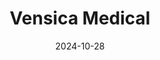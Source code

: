 ---  
layout: startup_page  
title: "Vensica Medical"  
id: "vensica.com"  
permalink: "/vensicamedicalvensica.com10282024/"  
website: "https://vensica.com/"  
funding_round: ""  
funding_amount: "$11M"  
investors: "Israel Biotech Fund (IBF), Merz, Laborie"  
about: "Vensica Medical is a biotechnology company developing novel therapies for urological conditions. Their leading product is a needle-free delivery system for Xeomin (botulinum toxin A) to treat overactive bladder minimally invasively. This aims to provide a less invasive and more comfortable treatment option compared to traditional injections."  
markets: "Biotechnology, Urology, Medical Devices"  
hq: "Brooklyn, New York, United States"  
founded_year: "2014"  
linkedin: "https://il.linkedin.com/company/vensica-medical"  
twitter: ""  
instagram: ""  
facebook: ""  
crunchbase: "https://www.crunchbase.com/organization/vensica-medical?utm_source=linkedin&utm_medium=referral&utm_campaign=linkedin_companies&utm_content=profile_cta_anon&trk=funding_crunchbase"  
pitchbook: ""  

date_display: "28-Oct-2024"  
date: "2024-10-28"

# SEO Optimization  
meta_title: "Vensica Medical -  Funding ($11M)"  
meta_description: "Vensica Medical, Vensica Medical is a biotechnology company developing novel therapies for urological conditions. Their leading product is a needle-free delivery syste..."  
meta_keywords: "Vensica Medical, Biotechnology, Urology, Medical Devices,  funding"  
canonical_url: "https://startup.projectstartups.com/vensicamedicalvensica.com10282024/"  
---